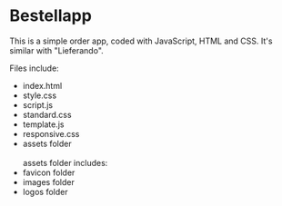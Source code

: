 # Bestellapp
This is a simple order app, coded with JavaScript, HTML and CSS. It's similar with "Lieferando".<br>

Files include:<br>
- index.html<br>
- style.css<br>
- script.js<br>
- standard.css<br>
- template.js<br>
- responsive.css<br>
- assets folder<br><br>
assets folder includes:<br>
- favicon folder<br>
- images folder<br>
- logos folder<br>


